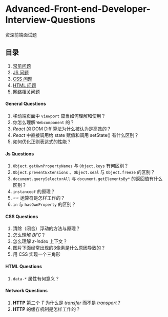 # Advanced-Front-end-Developer-Interview-Questions

资深前端面试题

## 目录

 1. [常见问题](#general-questions) 
 1. [JS 问题](#js-questions) 
 1. [CSS 问题](#css-questions)
 1. [HTML 问题](#html-questions)
 1. [网络相关问题](#network-questions)

#### General Questions
 
 1. 移动端页面中 `viewport` 应当如何理解和使用？
 1. 你怎么理解 `Webcomponent` 的？
 1. _React_ 的 DOM Diff 算法为什么被认为是高效的？
 1. _React_ 中直接调用给 state 赋值和调用 setState() 有什么区别？
 1. 如何优化正则表达式的性能？ 

#### Js Questions

 1. `Object.getOwnPropertyNames` 与 `Object.keys` 有何区别？
 1. `Object.preventExtensions` 、`Object.seal` 与 `Object.freeze` 的区别？
 1. `document.querySelectorAll` 与 `document.getElementsBy*` 的返回值有什么区别？
 1. `instanceof` 的原理？
 1. _==_ 运算符是怎样工作的？
 1. `in` 与 `hasOwnProperty` 的区别？ 

#### CSS Questions

 1. 清除（闭合）浮动的方法与原理？
 1. 怎么理解 _BFC_？
 1. 怎么理解 _z-index_ 上下文？
 1. 图片下面经常出现的3像素是什么原因导致的？
 1. 用 CSS 实现一个三角形

#### HTML Questions

 1. `data-*` 属性有何意义？

#### Network Questions

 1. __HTTP__ 第二个 _T_ 为什么是 _transfer_ 而不是 _transport_？
 1. __HTTP__ 的缓存机制是怎样工作的？ 

